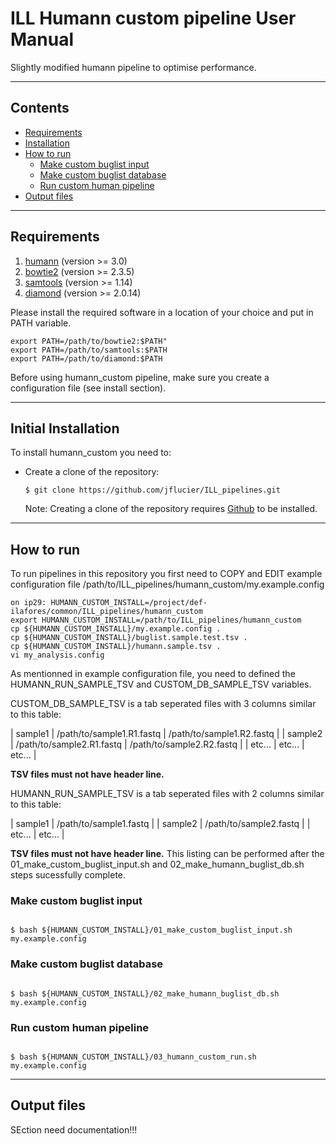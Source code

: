 # ILL Humann custom pipeline User Manual

Slightly modified humann pipeline to optimise performance.

----

## Contents ##

* [Requirements](#requirements)
* [Installation](#initial-installation)
* [How to run](#how-to-run)
    * [Make custom buglist input](#make-custom-buglist-input)
    * [Make custom buglist database](#make-custom-buglist-database)
    * [Run custom human pipeline](#run-pipeline)
* [Output files](#output-files)

----

## Requirements ##

1. [humann](https://huttenhower.sph.harvard.edu/humann/) (version >= 3.0)
2. [bowtie2](http://bowtie-bio.sourceforge.net/bowtie2/index.shtml) (version >= 2.3.5)
3. [samtools](http://www.htslib.org/) (version >= 1.14)
4. [diamond](https://github.com/bbuchfink/diamond) (version >= 2.0.14)

Please install the required software in a location of your choice and put in PATH variable.

```
export PATH=/path/to/bowtie2:$PATH"
export PATH=/path/to/samtools:$PATH
export PATH=/path/to/diamond:$PATH
```

Before using humann_custom pipeline, make sure you create a configuration file (see install section).

----

## Initial Installation ##

To install humann_custom you need to:

* Create a clone of the repository:

    ``$ git clone https://github.com/jflucier/ILL_pipelines.git ``

    Note: Creating a clone of the repository requires [Github](https://github.com/) to be installed.


----

## How to run ##

To run pipelines in this repository you first need to COPY and EDIT example configuration
file /path/to/ILL_pipelines/humann_custom/my.example.config

```
on ip29: HUMANN_CUSTOM_INSTALL=/project/def-ilafores/common/ILL_pipelines/humann_custom
export HUMANN_CUSTOM_INSTALL=/path/to/ILL_pipelines/humann_custom
cp ${HUMANN_CUSTOM_INSTALL}/my.example.config .
cp ${HUMANN_CUSTOM_INSTALL}/buglist.sample.test.tsv .
cp ${HUMANN_CUSTOM_INSTALL}/humann.sample.tsv .
vi my_analysis.config
```

As mentionned in example configuration file, you need to defined the HUMANN_RUN_SAMPLE_TSV and CUSTOM_DB_SAMPLE_TSV variables.

CUSTOM_DB_SAMPLE_TSV is a tab seperated files with 3 columns similar to this table:

| sample1 	| /path/to/sample1.R1.fastq 	| /path/to/sample1.R2.fastq 	|
| sample2 	| /path/to/sample2.R1.fastq 	| /path/to/sample2.R2.fastq 	|
| etc...  	| etc...                    	| etc...                    	|

**TSV files must not have header line.**

HUMANN_RUN_SAMPLE_TSV is a tab seperated files with 2 columns similar to this table:

| sample1 	| /path/to/sample1.fastq 	|
| sample2 	| /path/to/sample2.fastq 	|
| etc...  	| etc...                 	|

**TSV files must not have header line.** This listing can be performed after the 01_make_custom_buglist_input.sh
and 02_make_humann_buglist_db.sh steps sucessfully complete.


### Make custom buglist input ###

```

$ bash ${HUMANN_CUSTOM_INSTALL}/01_make_custom_buglist_input.sh my.example.config

```

### Make custom buglist database ###

```

$ bash ${HUMANN_CUSTOM_INSTALL}/02_make_humann_buglist_db.sh my.example.config

```

### Run custom human pipeline ###

```

$ bash ${HUMANN_CUSTOM_INSTALL}/03_humann_custom_run.sh my.example.config

```


----

## Output files ##

SEction need documentation!!!
